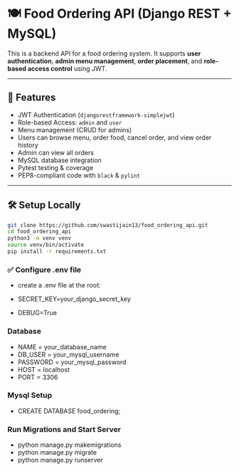 # 🍽️ Food Ordering API (Django REST + MySQL)

This is a backend API for a food ordering system. It supports **user authentication**, **admin menu management**, **order placement**, and **role-based access control** using JWT.

---

## 🚀 Features

- JWT Authentication (`djangorestframework-simplejwt`)
- Role-based Access: `admin` and `user`
- Menu management (CRUD for admins)
- Users can browse menu, order food, cancel order, and view order history
- Admin can view all orders
- MySQL database integration
- Pytest testing & coverage
- PEP8-compliant code with `black` & `pylint`

---

## 🛠️ Setup Locally

```bash
git clone https://github.com/swastijain13/food_ordering_api.git
cd food_ordering_api
python3 -m venv venv
source venv/bin/activate
pip install -r requirements.txt
```

### ✅ Configure .env file
- create a .env file at the root:

- SECRET_KEY=your_django_secret_key
- DEBUG=True

### Database
- NAME = your_database_name
- DB_USER = your_mysql_username
- PASSWORD = your_mysql_password
- HOST = localhost
- PORT = 3306


### Mysql Setup
- CREATE DATABASE food_ordering;


### Run Migrations and Start Server
- python manage.py makemigrations
- python manage.py migrate
- python manage.py runserver
